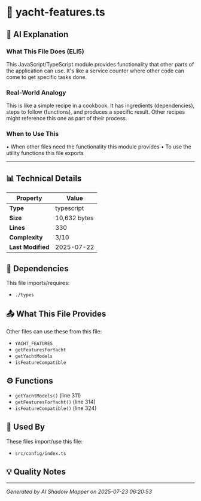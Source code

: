 # 📄 yacht-features.ts

## 🤖 AI Explanation

### What This File Does (ELI5)
This JavaScript/TypeScript module provides functionality that other parts of the application can use. It's like a service counter where other code can come to get specific tasks done.

### Real-World Analogy
This is like a simple recipe in a cookbook. It has ingredients (dependencies), steps to follow (functions), and produces a specific result. Other recipes might reference this one as part of their process.

### When to Use This
• When other files need the functionality this module provides
• To use the utility functions this file exports

---

## 📊 Technical Details

| Property | Value |
|----------|-------|
| **Type** | typescript |
| **Size** | 10,632 bytes |
| **Lines** | 330 |
| **Complexity** | 3/10 |
| **Last Modified** | 2025-07-22 |

## 🔗 Dependencies

This file imports/requires:

- `./types`

## 📤 What This File Provides

Other files can use these from this file:

- `YACHT_FEATURES`
- `getFeaturesForYacht`
- `getYachtModels`
- `isFeatureCompatible`

## ⚙️ Functions

-  `getYachtModels()` (line 311)
-  `getFeaturesForYacht()` (line 314)
-  `isFeatureCompatible()` (line 324)

## 🔄 Used By

These files import/use this file:

- `src/config/index.ts`

## 💡 Quality Notes


---
*Generated by AI Shadow Mapper on 2025-07-23 06:20:53*